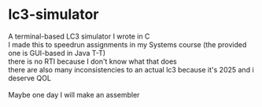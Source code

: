 # lc3-simulator

A terminal-based LC3 simulator I wrote in C\
I made this to speedrun assignments in my Systems course (the provided one is GUI-based in Java T-T)\
there is no RTI because I don't know what that does\
there are also many inconsistencies to an actual lc3 because it's 2025 and i deserve QOL\
\
Maybe one day I will make an assembler